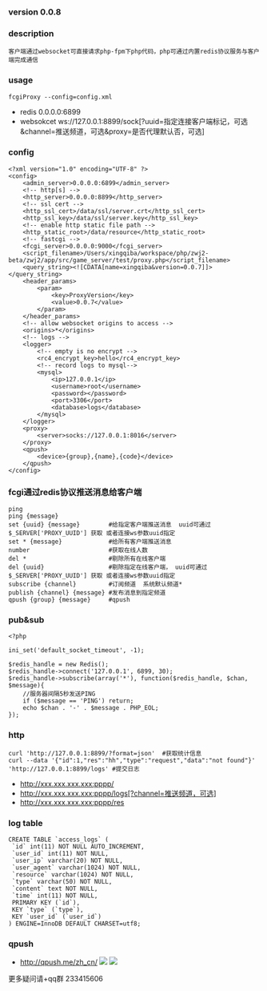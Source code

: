 
### version 0.0.8

### description
```
客户端通过websocket可直接请求php-fpm下php代码，php可通过内置redis协议服务与客户端完成通信
```

### usage
```
fcgiProxy --config=config.xml
```
* redis      0.0.0.0:6899
* websokcet  ws://127.0.0.1:8899/sock[?uuid=指定连接客户端标记，可选&channel=推送频道，可选&proxy=是否代理默认否，可选]

### config
```
<?xml version="1.0" encoding="UTF-8" ?>
<config>
	<admin_server>0.0.0.0:6899</admin_server>
	<!-- http[s] -->
	<http_server>0.0.0.0:8899</http_server>
	<!-- ssl cert -->
	<http_ssl_cert>/data/ssl/server.crt</http_ssl_cert>
	<http_ssl_key>/data/ssl/server.key</http_ssl_key>
	<!-- enable http static file path -->
	<http_static_root>/data/resource</http_static_root>
	<!-- fastcgi -->
	<fcgi_server>0.0.0.0:9000</fcgi_server>
	<script_filename>/Users/xingqiba/workspace/php/zwj2-beta/zwj2/app/src/game_server/test/proxy.php</script_filename>
	<query_string><![CDATA[name=xingqiba&version=0.0.7]]></query_string>
	<header_params>
		<param>
			<key>ProxyVersion</key>
			<value>0.0.7</value>
		</param>
	</header_params>
	<!-- allow websocket origins to access -->
	<origins>*</origins>
	<!-- logs -->
	<logger>
		<!-- empty is no encrypt -->
		<rc4_encrypt_key>hello</rc4_encrypt_key>
		<!-- record logs to mysql-->
		<mysql>
			<ip>127.0.0.1</ip>
			<username>root</username>
			<password></password>
			<port>3306</port>
			<database>logs</database>
		</mysql>
	</logger>
	<proxy>
        <server>socks://127.0.0.1:8016</server>
    </proxy>
    <qpush>
        <device>{group},{name},{code}</device>
    </qpush>
</config>
```

### fcgi通过redis协议推送消息给客户端
```
ping
ping {message}
set {uuid} {message}        #给指定客户端推送消息  uuid可通过$_SERVER['PROXY_UUID'] 获取 或者连接ws参数uuid指定
set * {message}             #给所有客户端推送消息
number                      #获取在线人数
del *                       #剔除所有在线客户端
del {uuid}                  #剔除指定在线客户端， uuid可通过$_SERVER['PROXY_UUID'] 获取 或者连接ws参数uuid指定
subscribe {channel}         #订阅频道  系统默认频道*
publish {channel} {message} #发布消息到指定频道
qpush {group} {message}     #qpush
```

### pub&sub
```
<?php

ini_set('default_socket_timeout', -1);

$redis_handle = new Redis();
$redis_handle->connect('127.0.0.1', 6899, 30);
$redis_handle->subscribe(array('*'), function($redis_handle, $chan, $message){
	//服务器间隔5秒发送PING
	if ($message == 'PING') return; 
	echo $chan . '-' . $message . PHP_EOL;
});
```

### http
```
curl 'http://127.0.0.1:8899/?format=json'  #获取统计信息
curl --data '{"id":1,"res":"hh","type":"request","data":"not found"}' 'http://127.0.0.1:8899/logs' #提交日志
```
* http://xxx.xxx.xxx.xxx:pppp/
* http://xxx.xxx.xxx.xxx:pppp/logs[?channel=推送频道，可选]
* http://xxx.xxx.xxx.xxx:pppp/res

### log table
```
CREATE TABLE `access_logs` (
 `id` int(11) NOT NULL AUTO_INCREMENT,
 `user_id` int(11) NOT NULL,
 `user_ip` varchar(20) NOT NULL,
 `user_agent` varchar(1024) NOT NULL,
 `resource` varchar(1024) NOT NULL,
 `type` varchar(50) NOT NULL,
 `content` text NOT NULL,
 `time` int(11) NOT NULL,
 PRIMARY KEY (`id`),
 KEY `type` (`type`),
 KEY `user_id` (`user_id`)
) ENGINE=InnoDB DEFAULT CHARSET=utf8;
```

### qpush
* http://qpush.me/zh_cn/
![](screenshot/qpush_1.png)
![](screenshot/qpush_2.png)

更多疑问请+qq群 233415606
